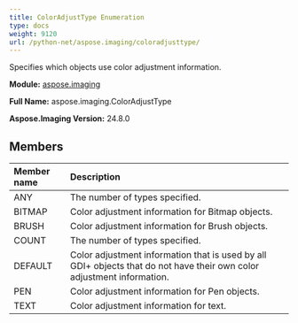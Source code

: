```yaml
---
title: ColorAdjustType Enumeration
type: docs
weight: 9120
url: /python-net/aspose.imaging/coloradjusttype/
---
```


Specifies which objects use color adjustment information.

**Module:** [aspose.imaging](/imaging/python-net/aspose.imaging/)

**Full Name:** aspose.imaging.ColorAdjustType

**Aspose.Imaging Version:** 24.8.0

## **Members**
| **Member name** | **Description** |
| :- | :- |
| ANY | The number of types specified. |
| BITMAP | Color adjustment information for Bitmap objects. |
| BRUSH | Color adjustment information for Brush objects. |
| COUNT | The number of types specified. |
| DEFAULT | Color adjustment information that is used by all GDI+ objects that do not have their own color adjustment information. |
| PEN | Color adjustment information for Pen objects. |
| TEXT | Color adjustment information for text. |
